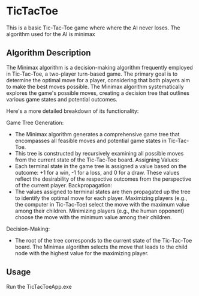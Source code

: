 # TicTacToe

This is a basic Tic-Tac-Toe game where where the AI never loses. The algorithm used for the AI is minimax

## Algorithm Description

The Minimax algorithm is a decision-making algorithm frequently employed in Tic-Tac-Toe, a two-player turn-based game. The primary goal is to determine the optimal move for a player, considering that both players aim to make the best moves possible. The Minimax algorithm systematically explores the game's possible moves, creating a decision tree that outlines various game states and potential outcomes.

Here's a more detailed breakdown of its functionality:

Game Tree Generation:
- The Minimax algorithm generates a comprehensive game tree that encompasses all feasible moves and potential game states in Tic-Tac-Toe.
- This tree is constructed by recursively examining all possible moves from the current state of the Tic-Tac-Toe board.
Assigning Values:
- Each terminal state in the game tree is assigned a value based on the outcome: +1 for a win, -1 for a loss, and 0 for a draw.
These values reflect the desirability of the respective outcomes from the perspective of the current player.
Backpropagation:
- The values assigned to terminal states are then propagated up the tree to identify the optimal move for each player.
Maximizing players (e.g., the computer in Tic-Tac-Toe) select the move with the maximum value among their children.
Minimizing players (e.g., the human opponent) choose the move with the minimum value among their children.

Decision-Making:
- The root of the tree corresponds to the current state of the Tic-Tac-Toe board. The Minimax algorithm selects the move that leads to the child node with the highest value for the maximizing player.

## Usage

Run the TicTacToeApp.exe
